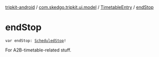 [tripkit-android](../../index.md) / [com.skedgo.tripkit.ui.model](../index.md) / [TimetableEntry](index.md) / [endStop](./end-stop.md)

# endStop

`var endStop: `[`ScheduledStop`](../../com.skedgo.tripkit.common.model/-scheduled-stop/index.md)`!`

For A2B-timetable-related stuff.

